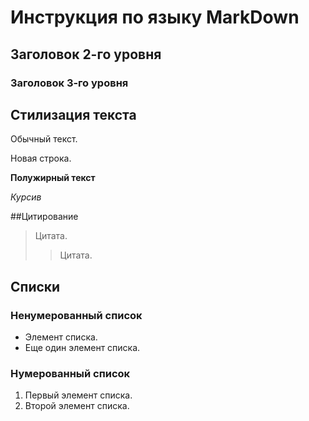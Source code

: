 # Инструкция по языку MarkDown

## Заголовок 2-го уровня
### Заголовок 3-го уровня

## Стилизация текста

Обычный текст.

Новая строка.

**Полужирный текст**

*Курсив*

##Цитирование
> Цитата.
>> Цитата.

## Списки
### Ненумерованный список
* Элемент списка.
* Еще один элемент списка.


### Нумерованный список
1. Первый элемент списка.
2. Второй элемент списка.

